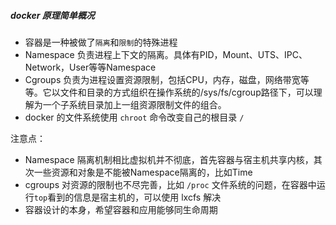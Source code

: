 ##### docker 原理简单概况
- 容器是一种被做了`隔离`和`限制`的特殊进程
- Namespace 负责进程上下文的隔离。具体有PID，Mount、UTS、IPC、Network，User等等Namespace
- Cgroups 负责为进程设置资源限制，包括CPU，内存，磁盘，网络带宽等等。它以文件和目录的方式组织在操作系统的/sys/fs/cgroup路径下，可以理解为一个子系统目录加上一组资源限制文件的组合。
- docker 的文件系统使用 `chroot` 命令改变自己的根目录 `/`

注意点： 
- Namespace 隔离机制相比虚拟机并不彻底，首先容器与宿主机共享内核，其次一些资源和对象是不能被Namespace隔离的，比如Time
- cgroups 对资源的限制也不尽完善，比如 `/proc` 文件系统的问题，在容器中运行`top`看到的信息是宿主机的，可以使用 lxcfs 解决
- 容器设计的本身，希望容器和应用能够同生命周期